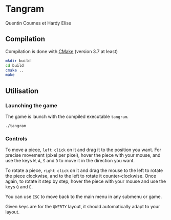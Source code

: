 # Tangram

Quentin Coumes et Hardy Elise


## Compilation

Compilation is done with [CMake](https://cmake.org/) (version 3.7 at least)

```bash
mkdir build
cd build
cmake ..
make
```

## Utilisation

### Launching the game

The game is launch with the compiled executable `tangram`.

```
./tangram
```

### Controls

To move a piece, `left click` on it and drag it to the position you want. For precise movement
(pixel per pixel), hover the piece with your mouse, and use the keys `W`, `A`, `S` and `D` to move it in the
direction you want.

To rotate a piece, `right click` on it and drag the mouse to the left to rotate the piece
clockwise, and to the left to rotate it counter-clockwise. Once again, to rotate it
step by step, hover the piece with your mouse and use the keys `Q` and `E`.

You can use `ESC` to move back to the main menu in any submenu or game.

Given keys are for the `QWERTY` layout, it should automatically adapt to your layout.

